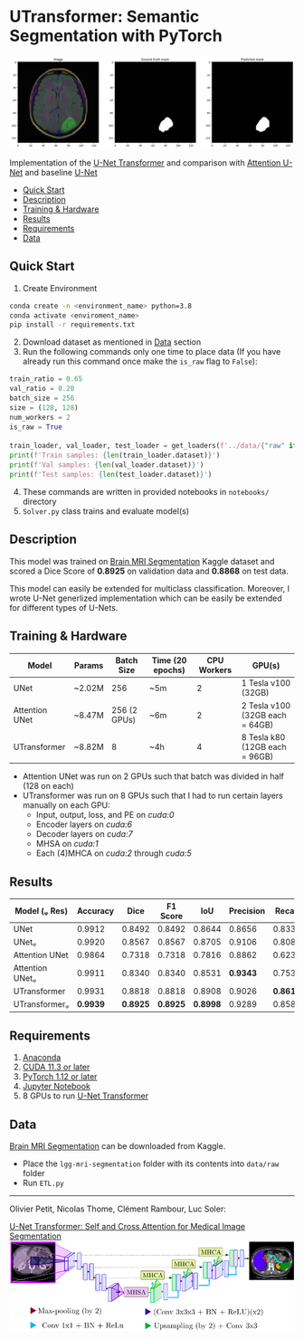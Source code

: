 # UTransformer: Semantic Segmentation with PyTorch
![alt text](https://github.com/MoaazK/comp511-project/blob/master/assets/result.png?raw=true)

Implementation of the [U-Net Transformer](https://arxiv.org/abs/2103.06104) and comparison with [Attention U-Net](https://arxiv.org/abs/1804.03999) and baseline [U-Net](https://arxiv.org/abs/1505.04597)

- [Quick Start](#quick-start)
- [Description](#description)
- [Training & Hardware](#training)
- [Results](#results)
- [Requirements](#requirements)
- [Data](#data)

## Quick Start
1. Create Environment
```bash
conda create -n <environment_name> python=3.8
conda activate <enviroment_name>
pip install -r requirements.txt
```
2. Download dataset as mentioned in [Data](#data) section
3. Run the following commands only one time to place data (If you have already run this command once make the `is_raw` flag to `False`):
```python
train_ratio = 0.65
val_ratio = 0.20
batch_size = 256
size = (128, 128)
num_workers = 2
is_raw = True

train_loader, val_loader, test_loader = get_loaders(f'../data/{"raw" if is_raw else "processed"}/lgg-mri-segmentation/kaggle_3m', train_ratio, val_ratio, batch_size, size, num_workers, is_raw)
print(f'Train samples: {len(train_loader.dataset)}')
print(f'Val samples: {len(val_loader.dataset)}')
print(f'Test samples: {len(test_loader.dataset)}')
```
4. These commands are written in provided notebooks in `notebooks/` directory
5. `Solver.py` class trains and evaluate model(s)

## Description
This model was trained on [Brain MRI Segmentation](https://www.kaggle.com/datasets/mateuszbuda/lgg-mri-segmentation) Kaggle dataset and scored a Dice Score of **0.8925** on validation data and **0.8868** on test data.

This model can easily be extended for multiclass classification. Moreover, I wrote U-Net generlized implementation which can be easily be extended for different types of U-Nets.

## Training & Hardware
| Model | Params | Batch Size | Time (20 epochs) | CPU Workers | GPU(s) |
| ------------- | ------------- | ------------- | ------------- | ------------- | ------------- |
| UNet | ~2.02M | 256 | ~5m | 2 | 1 Tesla v100 (32GB) |
| Attention UNet | ~8.47M | 256 (2 GPUs) | ~6m | 2 | 2 Tesla v100 (32GB each = 64GB) |
| UTransformer | ~8.82M | 8 | ~4h | 4 | 8 Tesla k80 (12GB each = 96GB) |

- Attention UNet was run on 2 GPUs such that batch was divided in half (128 on each)
- UTransformer was run on 8 GPUs such that I had to run certain layers manually on each GPU:
    - Input, output, loss, and PE on *cuda:0*
    - Encoder layers on *cuda:6*
    - Decoder layers on *cuda:7*
    - MHSA on *cuda:1*
    - Each (4)MHCA on *cuda:2* through *cuda:5*

## Results
| Model (ᵩ Res) | Accuracy | Dice | F1 Score | IoU | Precision | Recall | Specificity |
| ------------- | ------------- | ------------- | ------------- | ------------- | ------------- | ------------- | ------------- |
| UNet | 0.9912 | 0.8492 | 0.8492 | 0.8644 | 0.8656 | 0.8333 | 0.9960 |
| UNetᵩ | 0.9920 | 0.8567 | 0.8567 | 0.8705 | 0.9106 | 0.8087 | 0.9976 |
| Attention UNet | 0.9864 | 0.7318 | 0.7318 | 0.7816 | 0.8862 | 0.6233 | 0.9975 |
| Attention UNetᵩ | 0.9911 | 0.8340 | 0.8340 | 0.8531 | **0.9343** | 0.7532 | **0.9984** |
| UTransformer | 0.9931 | 0.8818 | 0.8818 | 0.8908 | 0.9026 | **0.8619** | 0.9972 |
| UTransformerᵩ | **0.9939** | **0.8925** | **0.8925** | **0.8998** | 0.9289 | 0.8589 | 0.9980 |

## Requirements
1. [Anaconda](https://www.anaconda.com/products/distribution)
2. [CUDA 11.3 or later](https://developer.nvidia.com/cuda-downloads)
3. [PyTorch 1.12 or later](https://pytorch.org/get-started/locally/)
4. [Jupyter Notebook](https://jupyter.org/)
5. 8 GPUs to run [U-Net Transformer](https://arxiv.org/abs/2103.06104)

## Data
[Brain MRI Segmentation](https://www.kaggle.com/datasets/mateuszbuda/lgg-mri-segmentation) can be downloaded from Kaggle.
- Place the `lgg-mri-segmentation` folder with its contents into `data/raw` folder
- Run `ETL.py`

---

Olivier Petit, Nicolas Thome, Clément Rambour, Luc Soler:

[U-Net Transformer: Self and Cross Attention for Medical Image Segmentation](https://arxiv.org/abs/2103.06104)
![alt text](https://github.com/MoaazK/comp511-project/blob/master/assets/architecture.png?raw=true)
